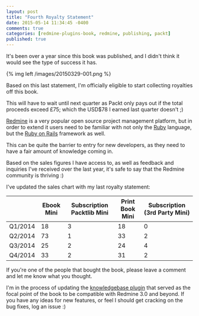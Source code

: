 ```yaml
---
layout: post
title: "Fourth Royalty Statement"
date: 2015-05-14 11:34:45 -0400
comments: true
categories: [redmine-plugins-book, redmine, publishing, packt]
published: true
---
```


It's been over a year since this book was published, and I didn't think it would see the type of success it has.

{% img left /images/20150329-001.png %}

Based on this last statement, I'm officially eligible to start collecting royalties off this book.

This will have to wait until next quarter as Packt only pays out if the total proceeds exceed £75; which the USD$78 I earned last quarter doesn't ;)

[Redmine](http://redmine.org) is a very popular open source project management platform, but in order to extend it users need to be familiar with not only the [Ruby](https://www.ruby-lang.org) language, but the [Ruby on Rails](http://rubyonrails.org/) framework as well.

This can be quite the barrier to entry for new developers, as they need to have a fair amount of knowledge coming in.

Based on the sales figures I have access to, as well as feedback and inquiries I've received over the last year, it's safe to say that the Redmine community is thriving :)

I've updated the sales chart with my last royalty statement:

| |Ebook Mini|Subscription Packtlib Mini|Print Book Mini|Subscription (3rd Party Mini)|
|-|----------|--------------------------|---------------|-----------------------------|
|Q1/2014|18|3|18|0|
|Q2/2014|73|1|33|2|
|Q3/2014|25|2|24|4|
|Q4/2014|33|2|31|2|

If you're one of the people that bought the book, please leave a comment and let me know what you thought.

I'm in the process of updating the [knowledgebase plugin](https://github.com/alexbevi/redmine_knowledgebase) that served as the focal point of the book to be compatible with Redmine 3.0 and beyond. If you have any ideas for new features, or feel I should get cracking on the bug fixes, log an issue :)